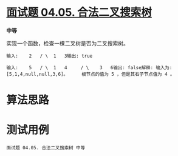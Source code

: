 # [面试题 04.05. 合法二叉搜索树][cnTitle]

**中等**

实现一个函数，检查一棵二叉树是否为二叉搜索树。


```
输入:    2   / \  1   3输出: true
```


```
输入:    5   / \  1   4     / \    3   6输出: false解释: 输入为: [5,1,4,null,null,3,6]。     根节点的值为 5 ，但是其右子节点值为 4 。
```




# 算法思路

# 测试用例
```
面试题 04.05. 合法二叉搜索树 中等
```

[cnTitle]: https://leetcode-cn.com/problems/legal-binary-search-tree-lcci/
